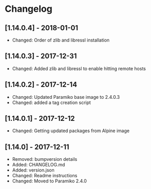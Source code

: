 # Changelog

## [1.14.0.4] - 2018-01-01

* Changed: Order of zlib and libressl installation

## [1.14.0.3] - 2017-12-31

* Changed: Added zlib and libressl to enable hitting remote hosts

## [1.14.0.2] - 2017-12-14

* Changed: Updated Paramiko base image to 2.4.0.3
* Changed: added a tag creation script

## [1.14.0.1] - 2017-12-12

* Changed: Getting updated packages from Alpine image

## [1.14.0] - 2017-12-11

* Removed: bumpversion details
* Added: CHANGELOG.md
* Added: version.json
* Changed: Readme instructions
* Changed: Moved to Paramiko 2.4.0
